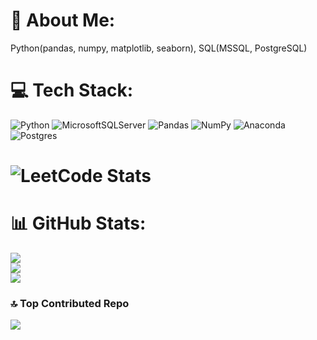# 💫 About Me:
Python(pandas, numpy, matplotlib, seaborn), SQL(MSSQL, PostgreSQL)


# 💻 Tech Stack:
![Python](https://img.shields.io/badge/python-3670A0?style=for-the-badge&logo=python&logoColor=ffdd54) ![MicrosoftSQLServer](https://img.shields.io/badge/Microsoft%20SQL%20Server-CC2927?style=for-the-badge&logo=microsoft%20sql%20server&logoColor=white) ![Pandas](https://img.shields.io/badge/pandas-%23150458.svg?style=for-the-badge&logo=pandas&logoColor=white) ![NumPy](https://img.shields.io/badge/numpy-%23013243.svg?style=for-the-badge&logo=numpy&logoColor=white) ![Anaconda](https://img.shields.io/badge/Anaconda-%2344A833.svg?style=for-the-badge&logo=anaconda&logoColor=white) ![Postgres](https://img.shields.io/badge/postgres-%23316192.svg?style=for-the-badge&logo=postgresql&logoColor=white)
# ![LeetCode Stats](https://leetcard.jacoblin.cool/attacker735?theme=dark&font=Volkhov&ext=heatmap)

# 📊 GitHub Stats:
![](https://github-readme-stats.vercel.app/api?username=attacker735&theme=dark&hide_border=false&include_all_commits=false&count_private=false)<br/>
![](https://github-readme-streak-stats.herokuapp.com/?user=attacker735&theme=dark&hide_border=false)<br/>
![](https://github-readme-stats.vercel.app/api/top-langs/?username=attacker735&theme=dark&hide_border=false&include_all_commits=false&count_private=false&layout=compact)

### 🔝 Top Contributed Repo
![](https://github-contributor-stats.vercel.app/api?username=attacker735&limit=5&theme=dark&combine_all_yearly_contributions=true)

<!-- Proudly created with GPRM ( https://gprm.itsvg.in ) -->
